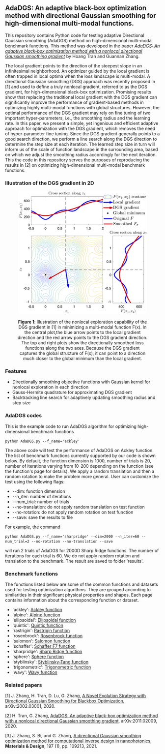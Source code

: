 ## AdaDGS: An adaptive black-box optimization method with directional Gaussian smoothing for high-dimensional multi-modal functions.
This repository contains Python code for testing adaptive Directional Gaussian smoothing (AdaDGS) method on high-dimensional multi-modal benchmark functions. This method was  developed in the paper [*AdaDGS: An adaptive black-box optimization method with a nonlocal directional Gaussian smoothing gradient*](https://arxiv.org/abs/2011.02009) by Hoang Tran and Guannan Zhang. 

The local gradient points to the direction of the steepest slope in an infinitesimal neighborhood. An optimizer guided by the local gradient is often trapped in local optima when the loss landscape is multi-modal. A directional Gaussian smoothing (DGS) approach was recently proposed in [1] and used to define a truly nonlocal gradient, referred to as the DGS gradient, for high-dimensional black-box optimization. Promising results show that replacing the traditional local gradient with the DGS gradient can significantly improve the performance of gradient-based methods in optimizing highly multi-modal functions with global structures. However, the optimal performance of the DGS gradient may rely on fine tuning of two important hyper-parameters, i.e., the smoothing radius and the learning rate. In this paper, we present a simple, yet ingenious and efficient adaptive approach for optimization with the DGS gradient, which removes the need of hyper-parameter fine tuning. Since the DGS gradient generally points to a good search direction, we perform a line search along the DGS direction to determine the step size at each iteration. The learned step size in turn will inform us of the scale of function landscape in the surrounding area, based on which we adjust the smoothing radius accordingly for the next iteration. This the code in this repository serves the purposes of reproducing the results in [2] on optimizing high-dimensional multi-modal benchmark functions.  


### Illustration of the DGS gradient in 2D
<div align="center"> 
<figure>
  <p><img src="Benchmark Functions/image/DGS_illustration.png" alt="DGS_gradient illustration" height="400">
  <figcaption> <b>Figure 1</b>: Illustration of the nonlocal exploration capability of the DGS gradient in [1] in minimizing a multi-modal function F(x). In the central plot,the blue arrow points to the local gradient direction and the red arrow points to the DGS gradient direction. The top and right plots show the directionally smoothed loss functions along the two axes. Because the DGS gradient captures the global structure of F(x), it can point to a direction much closer to the global minimum than the local gradient.</figcaption>
</figure>
</div>


### Features 
- Directionally smoothing objective functions with Gaussian kernel for nonlocal exploration in each direction  
- Gauss-Hermite quadrature for approximating DGS gradient
- Backtracking line search for adaptively updating smoothing radius and step size 

### AdaDGS codes
This is the example code to run AdaDGS algorithm for optimizing high-dimensional benchmark functions

```
python AdaDGS.py --f_name='ackley'
```
The above code will test the performance of AdaDGS on Ackley function. The list of benchmark functions currently supported by our code is shown below. By default, the function dimension is 1000, number of trials is 20, number of iterations varying from 10-200 depending on the function (see the function's page for details). We apply a random translation and then a random rotation to make the problem more general. User can customize the test using the following flags: 
- --dim: function dimension 
- --n_iter: number of iterations
- --num_trial: number of trials 
- --no-translation: do not apply random translation on test function
- --no-rotation: do not apply random rotation on test function 
- --save: save the results to file

For example, the command 
```
python AdaDGS.py --f_name='sharpridge' --dim=2000 --n_iter=60 --num_trial=2 --no-rotation --no-translation --save
```
will run 2 trials of AdaDGS for 2000D Sharp Ridge functions. The number of iterations for each trial is 60. We do not apply random rotation and translation to the benchmark. The result are saved to folder 'results'. 

### Benchmark functions 

The functions listed below are some of the common functions and datasets used for testing optimization algorithms. They are grouped according to similarities in their significant physical properties and shapes. Each page contains information about the corresponding function or dataset. 

- 'ackley': [Ackley function](https://github.com/HoangATran/Directional-Gaussian-smoothing/blob/main/Benchmark%20Functions/Ackley.md)
- 'alpine': [Alpine function](https://github.com/HoangATran/Directional-Gaussian-smoothing/blob/main/Benchmark%20Functions/Alpine.md)
- 'ellipsoidal': [Ellipsoidal function](https://github.com/HoangATran/Directional-Gaussian-smoothing/blob/main/Benchmark%20Functions/Ellipsoidal.md)
- 'quintic': [Quintic function](https://github.com/HoangATran/Directional-Gaussian-smoothing/blob/main/Benchmark%20Functions/Quintic.md)
- 'rastrigin': [Rastrigin function](https://github.com/HoangATran/Directional-Gaussian-smoothing/blob/main/Benchmark%20Functions/Rastrigin.md)
- 'rosenbrock': [Rosenbrock function](https://github.com/HoangATran/Directional-Gaussian-smoothing/blob/main/Benchmark%20Functions/Rosenbrock.md)
- 'salomon': [Salomon function](https://github.com/HoangATran/Directional-Gaussian-smoothing/blob/main/Benchmark%20Functions/Salomon.md)
- 'schaffer': [Schaffer F7 function](https://github.com/HoangATran/Directional-Gaussian-smoothing/blob/main/Benchmark%20Functions/Schaffer.md)
- 'sharpridge': [Sharp Ridge function](https://github.com/HoangATran/Directional-Gaussian-smoothing/blob/main/Benchmark%20Functions/SharpRidge.md)
- 'sphere': [Sphere function](https://github.com/HoangATran/Directional-Gaussian-smoothing/blob/main/Benchmark%20Functions/Sphere.md)
- 'styblinsky': [Styblinsky-Tang function](https://github.com/HoangATran/Directional-Gaussian-smoothing/blob/main/Benchmark%20Functions/Styblinsky-Tang.md)
- 'trigonometric': [Trigonometric function](https://github.com/HoangATran/Directional-Gaussian-smoothing/blob/main/Benchmark%20Functions/Trigonometric.md)
- 'wavy': [Wavy function](https://github.com/HoangATran/Directional-Gaussian-smoothing/blob/main/Benchmark%20Functions/Wavy.md)

### Related papers 

[1] J. Zhang, H. Tran, D. Lu, G. Zhang, [A Novel Evolution Strategy with Directional Gaussian Smoothing for Blackbox Optimization](https://arxiv.org/pdf/2002.03001.pdf), arXiv:2002.03001, 2020. 

[2] H. Tran, G. Zhang, [AdaDGS: An adaptive black-box optimization method with a nonlocal directional Gaussian smoothing gradient](https://arxiv.org/abs/2011.02009), arXiv:2011.02009, 2020.

[3] J. Zhang, S. Bi, and G. Zhang, [A directional Gaussian smoothing optimization method for computational inverse design in nanophotonics](https://www.sciencedirect.com/science/article/pii/S0264127520307486), <b>Materials & Design</b>, 197 (1), pp. 109213, 2021.
